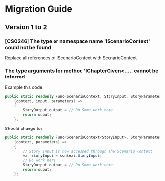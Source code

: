 # Migration Guide

## Version 1 to 2

### \[CS0246\] The type or namespace name 'IScenarioContext' could not be found

Replace all references of IScenarioContext with ScenarioContext

### The type arguments for method 'IChapterGiven&lt;..... cannot be inferred 

Example this code:

```csharp
public static readonly Func<ScenarioContext, StoryInput, StoryParameters, StoryOuput> AccountTransactionCreated =
    (context, input, parameters) =>
    {        
        StoryOutput output = // Do Some work here
        return ouput;
    };
```

Should change to:

```csharp
public static readonly Func<ScenarioContext<StoryInput>, StoryParameters, StoryOuput> AccountTransactionCreated =
    (context, parameters) =>
    {       
        // Story Input is now accessed through the Scenario Context
        var storyInput = context.StoryInput; 
        // Do work here
        StoryOutput output = // Do Some work here
        return ouput;
    };
```



